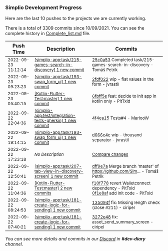 
### Simplio Development Progress

Here are the last 10 pushes to the projects we are currently working.

There is a total of 3309 commits since 10/09/2021. You can see the complete history in
 [Complete_list.md](Complete_list.md) file.

| Push Time | Description | Commits |
| --- | --- | --- |
| <sub>2022-09-23 11:12:14</sub> | <sub>[[simplio-app:task/215\-games\-search\-in\-discovery] 1 new commit](https://github.com/SimplioOfficial/simplio-app/commit/25c0a53a880f3e5c8efbc1fba0421e43be8a96ab)</sub> | <sub>[25c0a53](https://github.com/SimplioOfficial/simplio-app/commit/25c0a53a880f3e5c8efbc1fba0421e43be8a96ab) Completed task/215-games-search-in-discovery - Tomáš Petrík</sub> |
| <sub>2022-09-23 09:23:23</sub> | <sub>[[simplio-app:task/193\-swap\_form\_ui] 1 new commit](https://github.com/SimplioOfficial/simplio-app/commit/2fdf022386ae450d113c40ecf8f45805677c2094)</sub> | <sub>[2fdf022](https://github.com/SimplioOfficial/simplio-app/commit/2fdf022386ae450d113c40ecf8f45805677c2094) wip - fiat values in the form - jvrastil</sub> |
| <sub>2022-09-23 05:40:15</sub> | <sub>[[Kotlin-Flutter-Test:master] 1 new commit](https://github.com/SimplioOfficial/Kotlin-Flutter-Test/commit/6fbff5e56ee68ae57f672fdc37695f3430574d21)</sub> | <sub>[6fbff5e](https://github.com/SimplioOfficial/Kotlin-Flutter-Test/commit/6fbff5e56ee68ae57f672fdc37695f3430574d21) feat: decide to init app in kotlin only - PitTxid</sub> |
| <sub>2022-09-22 22:04:36</sub> | <sub>[[simplio-app:test/integration\-tests\-gherkin] 1 new commit](https://github.com/SimplioOfficial/simplio-app/commit/4f4ea15bbdd88cd7e926b97a029aedab75ced8f1)</sub> | <sub>[4f4ea15](https://github.com/SimplioOfficial/simplio-app/commit/4f4ea15bbdd88cd7e926b97a029aedab75ced8f1) Tests#4 - MariooW</sub> |
| <sub>2022-09-22 19:14:15</sub> | <sub>[[simplio-app:task/193\-swap\_form\_ui] 1 new commit](https://github.com/SimplioOfficial/simplio-app/commit/d666e4e17df65bddcd9a7810992f0c58aef61fd1)</sub> | <sub>[d666e4e](https://github.com/SimplioOfficial/simplio-app/commit/d666e4e17df65bddcd9a7810992f0c58aef61fd1) wip - thousand separator - jvrastil</sub> |
| <sub>2022-09-22 17:23:18</sub> | <sub>_No Description_</sub> | <sub>[Compare changes](https://github.com/SimplioOfficial/simplio-app/compare/af67899c0515...a3abc523fcdb)</sub> |
| <sub>2022-09-22 12:50:41</sub> | <sub>[[simplio-app:task/207\-tab\-view\-in\-discovery\-screen] 1 new commit](https://github.com/SimplioOfficial/simplio-app/commit/dff9e7a909c59e45f35a8dd1f01b339658eaf7ee)</sub> | <sub>[dff9e7a](https://github.com/SimplioOfficial/simplio-app/commit/dff9e7a909c59e45f35a8dd1f01b339658eaf7ee) Merge branch 'master' of https://github.com/Sim... - Tomáš Petrík</sub> |
| <sub>2022-09-22 11:04:36</sub> | <sub>[[Kotlin-Flutter-Test:master] 2 new commits](https://github.com/SimplioOfficial/Kotlin-Flutter-Test/compare/260a7337a9c1...0f1e8afcda27)</sub> | <sub>[f10f778](https://github.com/SimplioOfficial/Kotlin-Flutter-Test/commit/f10f7782c5eee40a76332fdb759bbe376ea40238) revert Walletconnect dependency - PitTxid<br>[0f1e8af](https://github.com/SimplioOfficial/Kotlin-Flutter-Test/commit/0f1e8afcda27ff6523281338048f6b8700159492) add init code - PitTxid</sub> |
| <sub>2022-09-22 08:24:53</sub> | <sub>[[simplio-app:task/181\-create\-logic\-for\-sending] 1 new commit](https://github.com/SimplioOfficial/simplio-app/commit/135094f932c5640ced3a9317c16b593ae699638a)</sub> | <sub>[135094f](https://github.com/SimplioOfficial/simplio-app/commit/135094f932c5640ced3a9317c16b593ae699638a) fix: Missing length check (close #211) - ciripel</sub> |
| <sub>2022-09-22 07:40:21</sub> | <sub>[[simplio-app:task/181\-create\-logic\-for\-sending] 1 new commit](https://github.com/SimplioOfficial/simplio-app/commit/3272e48129875a113153b5111be6ff804030e9a9)</sub> | <sub>[3272e48](https://github.com/SimplioOfficial/simplio-app/commit/3272e48129875a113153b5111be6ff804030e9a9) fix: asset_send_summary_screen - ciripel</sub> |

_You can see more details and commits in our [Discord](https://discord.gg/aKhjuwZmdP) in **#dev-diary** channel._
